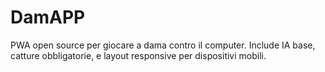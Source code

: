 # DamAPP
PWA open source per giocare a dama contro il computer. Include IA base, catture obbligatorie, e layout responsive per dispositivi mobili.
